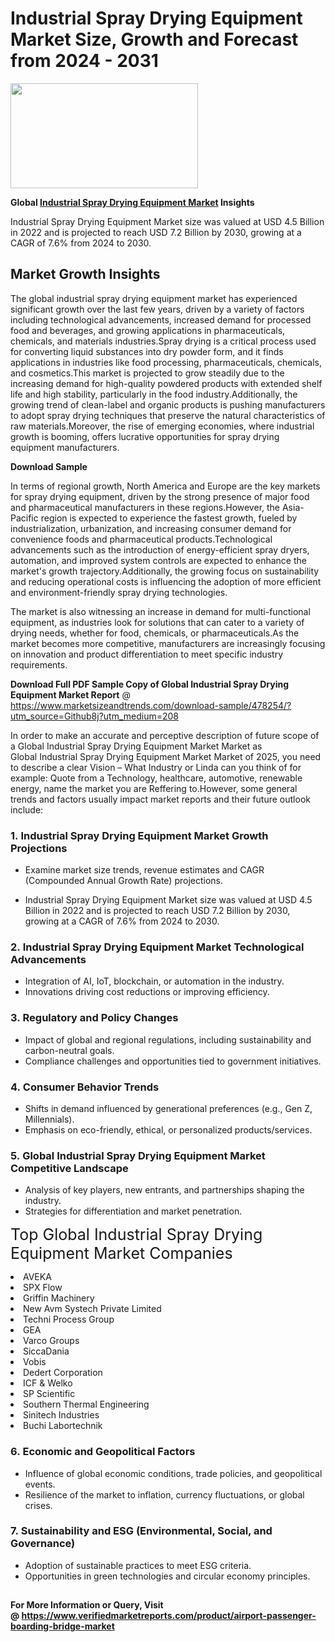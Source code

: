 <H1>Industrial Spray Drying Equipment Market Size, Growth and Forecast from 2024 - 2031</H1><img class="aligncenter size-medium wp-image-584254" src="https://thirdeyenews.in/wp-content/uploads/2024/09/Global-Market-Research-300x168.jpeg" alt="" width="300" height="168" /><p><strong>Global&nbsp;<a href="https://www.marketsizeandtrends.com/download-sample/478254/?utm_source=Github8j?utm_medium=208">Industrial Spray Drying Equipment Market</a> Insights</strong></p><p>Industrial Spray Drying Equipment Market size was valued at USD 4.5 Billion in 2022 and is projected to reach USD 7.2 Billion by 2030, growing at a CAGR of 7.6% from 2024 to 2030.</p><p><h2>Market Growth Insights</h2> <p>The global industrial spray drying equipment market has experienced significant growth over the last few years, driven by a variety of factors including technological advancements, increased demand for processed food and beverages, and growing applications in pharmaceuticals, chemicals, and materials industries.Spray drying is a critical process used for converting liquid substances into dry powder form, and it finds applications in industries like food processing, pharmaceuticals, chemicals, and cosmetics.This market is projected to grow steadily due to the increasing demand for high-quality powdered products with extended shelf life and high stability, particularly in the food industry.Additionally, the growing trend of clean-label and organic products is pushing manufacturers to adopt spray drying techniques that preserve the natural characteristics of raw materials.Moreover, the rise of emerging economies, where industrial growth is booming, offers lucrative opportunities for spray drying equipment manufacturers.</p> <p><strong>Download Sample</strong></p> <p>In terms of regional growth, North America and Europe are the key markets for spray drying equipment, driven by the strong presence of major food and pharmaceutical manufacturers in these regions.However, the Asia-Pacific region is expected to experience the fastest growth, fueled by industrialization, urbanization, and increasing consumer demand for convenience foods and pharmaceutical products.Technological advancements such as the introduction of energy-efficient spray dryers, automation, and improved system controls are expected to enhance the market's growth trajectory.Additionally, the growing focus on sustainability and reducing operational costs is influencing the adoption of more efficient and environment-friendly spray drying technologies.</p> <p>The market is also witnessing an increase in demand for multi-functional equipment, as industries look for solutions that can cater to a variety of drying needs, whether for food, chemicals, or pharmaceuticals.As the market becomes more competitive, manufacturers are increasingly focusing on innovation and product differentiation to meet specific industry requirements.</p> <p><span class=""><strong>Download Full PDF Sample Copy of Global Industrial Spray Drying Equipment Market Report</strong> @ <a href="https://www.marketsizeandtrends.com/download-sample/478254/?utm_source=Github8j?utm_medium=208" target="_blank">https://www.marketsizeandtrends.com/download-sample/478254/?utm_source=Github8j?utm_medium=208</a></span></p><p>In order to make an accurate and perceptive description of future scope of a Global&nbsp;Industrial Spray Drying Equipment Market Market as Global&nbsp;Industrial Spray Drying Equipment Market Market of 2025, you need to describe a clear Vision &ndash; What Industry or Linda can you think of for example: Quote from a Technology, healthcare, automotive, renewable energy, name the market you are Reffering to.However, some general trends and factors usually impact market reports and their future outlook include:</p><h3>1.&nbsp;<strong>Industrial Spray Drying Equipment Market Growth Projections</strong></h3><ul><li>Examine market size trends, revenue estimates and CAGR (Compounded Annual Growth Rate) projections.</li><li><p>Industrial Spray Drying Equipment Market size was valued at USD 4.5 Billion in 2022 and is projected to reach USD 7.2 Billion by 2030, growing at a CAGR of 7.6% from 2024 to 2030.</p></li></ul><h3>2.&nbsp;<strong>Industrial Spray Drying Equipment Market Technological Advancements</strong></h3><ul><li>Integration of AI, IoT, blockchain, or automation in the industry.</li><li>Innovations driving cost reductions or improving efficiency.</li></ul><h3>3.&nbsp;<strong>Regulatory and Policy Changes</strong></h3><ul><li>Impact of global and regional regulations, including sustainability and carbon-neutral goals.</li><li>Compliance challenges and opportunities tied to government initiatives.</li></ul><h3>4.&nbsp;<strong>Consumer Behavior Trends</strong></h3><ul><li>Shifts in demand influenced by generational preferences (e.g., Gen Z, Millennials).</li><li>Emphasis on eco-friendly, ethical, or personalized products/services.</li></ul><h3>5.&nbsp;<strong>Global Industrial Spray Drying Equipment Market Competitive Landscape</strong></h3><ul><li>Analysis of key players, new entrants, and partnerships shaping the industry.</li><li>Strategies for differentiation and market penetration.</li></ul><p data-pm-slice="1 1 []"><span style="color: inherit; font-family: inherit; font-size: 25px;">Top Global Industrial Spray Drying Equipment Market Companies</span></p><div class="" data-test-id=""><p><li>AVEKA</li><li> SPX Flow</li><li> Griffin Machinery</li><li> New Avm Systech Private Limited</li><li> Techni Process Group</li><li> GEA</li><li> Varco Groups</li><li> SiccaDania</li><li> Vobis</li><li> Dedert Corporation</li><li> ICF & Welko</li><li> SP Scientific</li><li> Southern Thermal Engineering</li><li> Sinitech Industries</li><li> Buchi Labortechnik</li></p></div><h3>6.&nbsp;<strong>Economic and Geopolitical Factors</strong></h3><ul><li>Influence of global economic conditions, trade policies, and geopolitical events.</li><li>Resilience of the market to inflation, currency fluctuations, or global crises.</li></ul><h3>7.&nbsp;<strong>Sustainability and ESG (Environmental, Social, and Governance)</strong></h3><ul><li>Adoption of sustainable practices to meet ESG criteria.</li><li>Opportunities in green technologies and circular economy principles.</li></ul><h2><strong style="font-size: 14px;">For More Information or Query, Visit @&nbsp;</strong><a style="background-color: #ffffff; font-size: 14px;" href="https://www.marketsizeandtrends.com/report/industrial-spray-drying-equipment-market/" target="_blank">https://www.verifiedmarketreports.com/product/airport-passenger-boarding-bridge-market</a></h2>